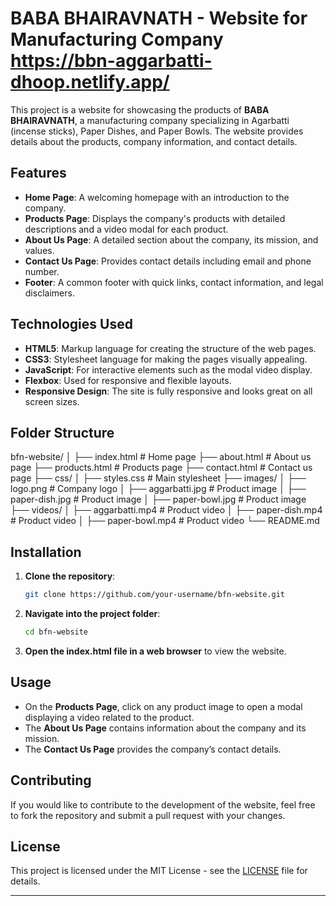 # BABA BHAIRAVNATH - Website for Manufacturing Company  https://bbn-aggarbatti-dhoop.netlify.app/

This project is a website for showcasing the products of **BABA BHAIRAVNATH**, a manufacturing company specializing in Agarbatti (incense sticks), Paper Dishes, and Paper Bowls. The website provides details about the products, company information, and contact details.

## Features
- **Home Page**: A welcoming homepage with an introduction to the company.
- **Products Page**: Displays the company's products with detailed descriptions and a video modal for each product.
- **About Us Page**: A detailed section about the company, its mission, and values.
- **Contact Us Page**: Provides contact details including email and phone number.
- **Footer**: A common footer with quick links, contact information, and legal disclaimers.

## Technologies Used
- **HTML5**: Markup language for creating the structure of the web pages.
- **CSS3**: Stylesheet language for making the pages visually appealing.
- **JavaScript**: For interactive elements such as the modal video display.
- **Flexbox**: Used for responsive and flexible layouts.
- **Responsive Design**: The site is fully responsive and looks great on all screen sizes.

## Folder Structure
bfn-website/ │ ├── index.html # Home page ├── about.html # About us page ├── products.html # Products page ├── contact.html # Contact us page ├── css/ │ ├── styles.css # Main stylesheet ├── images/ │ ├── logo.png # Company logo │ ├── aggarbatti.jpg # Product image │ ├── paper-dish.jpg # Product image │ ├── paper-bowl.jpg # Product image ├── videos/ │ ├── aggarbatti.mp4 # Product video │ ├── paper-dish.mp4 # Product video │ ├── paper-bowl.mp4 # Product video └── README.md 


## Installation

1. **Clone the repository**:
    ```bash
    git clone https://github.com/your-username/bfn-website.git
    ```
2. **Navigate into the project folder**:
    ```bash
    cd bfn-website
    ```
3. **Open the index.html file in a web browser** to view the website.

## Usage

- On the **Products Page**, click on any product image to open a modal displaying a video related to the product.
- The **About Us Page** contains information about the company and its mission.
- The **Contact Us Page** provides the company’s contact details.
  
## Contributing

If you would like to contribute to the development of the website, feel free to fork the repository and submit a pull request with your changes.

## License

This project is licensed under the MIT License - see the [LICENSE](LICENSE) file for details.

---

